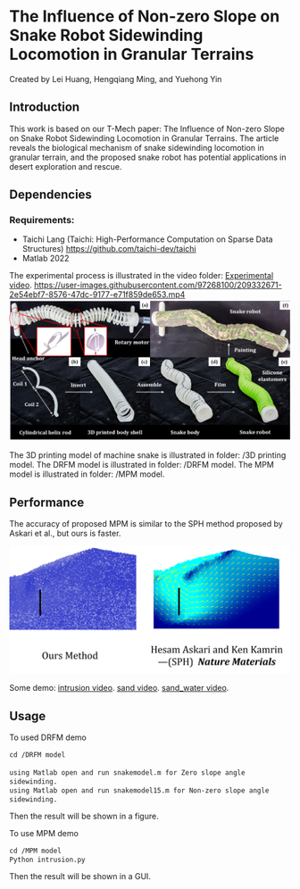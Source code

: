# The Influence of Non-zero Slope on Snake Robot Sidewinding Locomotion in Granular Terrains
Created by Lei Huang, Hengqiang Ming, and Yuehong Yin

## Introduction
This work is based on our T-Mech paper: The Influence of Non-zero Slope on Snake Robot Sidewinding Locomotion in Granular Terrains. The article reveals the biological mechanism of snake sidewinding locomotion in granular terrain, and the proposed snake robot has potential applications in desert exploration and rescue.

## Dependencies
### Requirements:
- Taichi Lang (Taichi: High-Performance Computation on Sparse Data Structures) https://github.com/taichi-dev/taichi
- Matlab 2022

The experimental process is illustrated in the video folder:
[Experimental video](https://github.com/sidewinding/snakerobot/blob/main/video/Supplementary%20Movie%20S1.mp4).
https://user-images.githubusercontent.com/97268100/209332671-2e54ebf7-8576-47dc-9177-e71f859de653.mp4
![image](https://github.com/sidewinding/snakerobot/blob/main/picture/1.png)

The 3D printing model of machine snake is illustrated in folder: /3D printing model.
The DRFM model is illustrated in folder: /DRFM model.
The MPM model is illustrated in folder: /MPM model.

## Performance

The accuracy of proposed MPM is similar to the SPH method proposed by Askari et al., but ours is faster.

![image](https://github.com/sidewinding/snakerobot/blob/main/picture/mpm.png)

Some demo:
[intrusion video](https://github.com/sidewinding/snakerobot/blob/main/video/intrusion.mp4).
[sand video](https://github.com/sidewinding/snakerobot/blob/main/video/sand.mp4).
[sand_water video](https://github.com/sidewinding/snakerobot/blob/main/video/sand_water.mp4).

## Usage
To used DRFM demo
```
cd /DRFM model

using Matlab open and run snakemodel.m for Zero slope angle sidewinding.
using Matlab open and run snakemodel15.m for Non-zero slope angle sidewinding.
```
Then the result will be shown in a figure.

To use MPM demo

```
cd /MPM model
Python intrusion.py
```
Then the result will be shown in a GUI.
